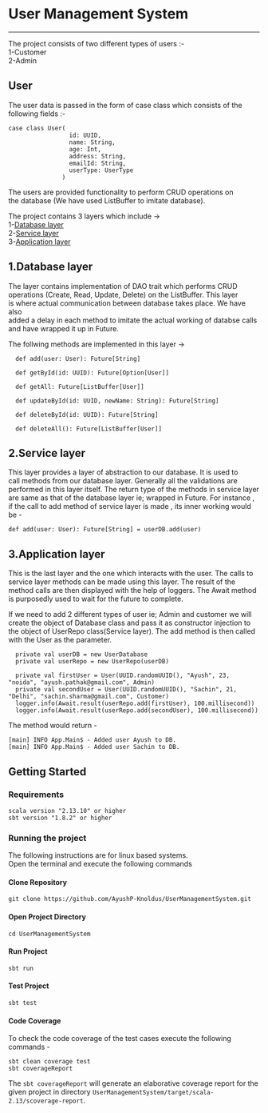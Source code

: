 
# User Management System


---

The project consists of two different types of users :-  
1-Customer  
2-Admin  

## User
The user data is passed in the form of case class which consists of the following fields :-
```
case class User(
                 id: UUID,
                 name: String,
                 age: Int,
                 address: String,
                 emailId: String,
                 userType: UserType
               )
```

The users are provided functionality to perform CRUD operations on   
the database (We have used ListBuffer to imitate database).

The project contains 3 layers which include ->  
1-[Database layer](#1.Database-layer)  
2-[Service layer](#2.Service-layer)  
3-[Application layer](#3.Application-layer)  
  

## 1.Database layer

The layer contains implementation of DAO trait which performs CRUD  
operations (Create, Read, Update, Delete) on the ListBuffer. This layer  
is where actual communication between database takes place. We have also  
added a delay in each method to imitate the actual working of databse calls  
and have wrapped it up in Future.  

The follwing methods are implemented in this layer ->  
```
  def add(user: User): Future[String]

  def getById(id: UUID): Future[Option[User]]

  def getAll: Future[ListBuffer[User]]

  def updateById(id: UUID, newName: String): Future[String]

  def deleteById(id: UUID): Future[String]

  def deleteAll(): Future[ListBuffer[User]] 
```

## 2.Service layer

This layer provides a layer of abstraction to our database. It is used to  
call methods from our database layer. Generally all the validations are performed in this layer itself. The return type of the methods in service layer are same as that of the database layer ie; wrapped in Future. For instance , if the call to add method of service layer is made , its inner working would be -
```
def add(user: User): Future[String] = userDB.add(user)
```

## 3.Application layer

This is the last layer and the one which interacts with the user. The calls to service layer methods can be made using this layer. The result of the method calls are then displayed with the help of loggers. The Await method is purposedly used to wait for the future to complete.

If we need to add 2 different types of user ie; Admin and customer we will create the object of Database class and pass it as constructor injection to the object of UserRepo class(Service layer). The add method is then called with the User as the parameter.
```
  private val userDB = new UserDatabase
  private val userRepo = new UserRepo(userDB)

  private val firstUser = User(UUID.randomUUID(), "Ayush", 23, "noida", "ayush.pathak@gmail.com", Admin)
  private val secondUser = User(UUID.randomUUID(), "Sachin", 21, "Delhi", "sachin.sharma@gmail.com", Customer)
  logger.info(Await.result(userRepo.add(firstUser), 100.millisecond))
  logger.info(Await.result(userRepo.add(secondUser), 100.millisecond))
```

The  method would return -
```
[main] INFO App.Main$ - Added user Ayush to DB.
[main] INFO App.Main$ - Added user Sachin to DB.
```

## Getting Started

### Requirements
```
scala version "2.13.10" or higher
sbt version "1.8.2" or higher
```
### Running the project
The following instructions are for linux based systems.  
Open the terminal and execute the following commands

#### Clone Repository
```
git clone https://github.com/AyushP-Knoldus/UserManagementSystem.git
```
#### Open Project Directory
```
cd UserManagementSystem
```
#### Run Project
```
sbt run
```
#### Test Project
```
sbt test
```
#### Code Coverage
To check the code coverage of the test cases execute the following commands -
```
sbt clean coverage test
sbt coverageReport
```
The `sbt coverageReport` will generate an elaborative coverage report for the  
given project in directory `UserManagementSystem/target/scala-2.13/scoverage-report`.


